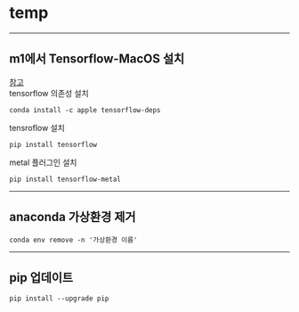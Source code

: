 # temp
___
## m1에서 Tensorflow-MacOS 설치  
[참고](https://gmnam.tistory.com/271)  
tensorflow 의존성 설치
```
conda install -c apple tensorflow-deps
```
tensroflow 설치
```
pip install tensorflow
```
metal 플러그인 설치
```
pip install tensorflow-metal
```

___
## anaconda 가상환경 제거
```
conda env remove -n '가상환경 이름'
```
___
## pip 업데이트
```
pip install --upgrade pip
```
